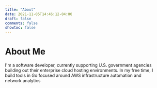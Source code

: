 ```yaml
---
title: "About"
date: 2021-11-05T14:46:12-04:00
draft: false
comments: false
showtoc: false
---
```


# About Me

I'm a software developer, currently supporting U.S. government agencies building out their enterprise cloud hosting environments. In my free time, I build tools in Go focused around AWS infrastructure automation and network analytics